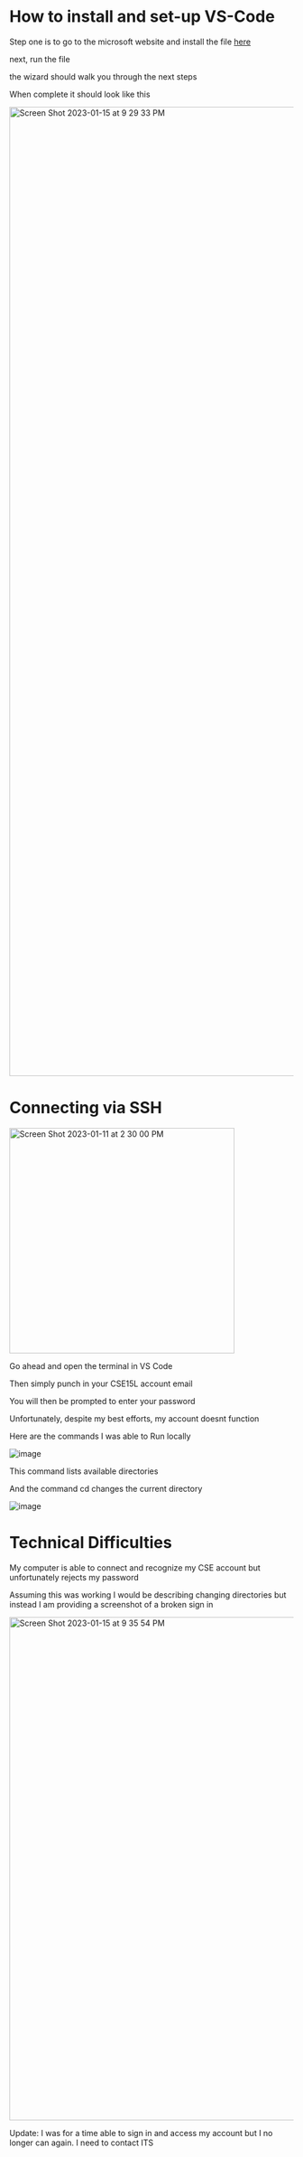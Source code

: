 # How to install and set-up VS-Code
Step one is to go to the microsoft website and install the file [here](https://code.visualstudio.com/download)


next, run the file

the wizard should walk you through the next steps

When complete it should look like this

<img width="1716" alt="Screen Shot 2023-01-15 at 9 29 33 PM" src="https://user-images.githubusercontent.com/61475580/212605155-925570cb-58d7-42cb-a12a-e0e55aa17f97.png">


# Connecting via SSH
<img width="399" alt="Screen Shot 2023-01-11 at 2 30 00 PM" src="https://user-images.githubusercontent.com/61475580/212604259-795e85f7-e2ff-4530-9f13-bd14d3fb7011.png">

Go ahead and open the terminal in VS Code

Then simply punch in your CSE15L account email

You will then be prompted to enter your password

Unfortunately, despite my best efforts, my account doesnt function

Here are the commands I was able to Run locally

![image](https://user-images.githubusercontent.com/61475580/215694054-2682b3a6-3105-4fec-8f74-44faddef344d.png)

This command lists available directories

And the command cd changes the current directory

![image](https://user-images.githubusercontent.com/61475580/215694297-4c759a68-2142-45fc-bb49-30390e2aed5b.png)




# Technical Difficulties
My computer is able to connect and recognize my CSE account but unfortunately rejects my password

Assuming this was working I would be describing changing directories but instead I am providing a screenshot of a broken sign in

<img width="891" alt="Screen Shot 2023-01-15 at 9 35 54 PM" src="https://user-images.githubusercontent.com/61475580/212605749-c75401e0-cc48-4225-8b5d-156e7eb98a19.png">

Update: I was for a time able to sign in and access my account but I no longer can again.  I need to contact ITS

